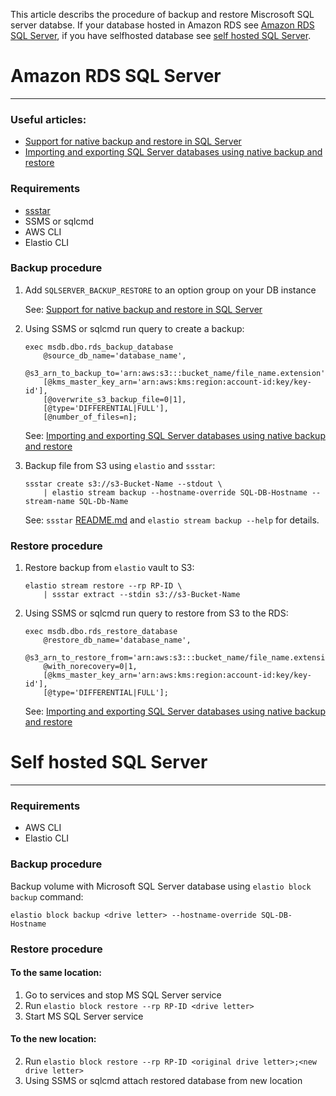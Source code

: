This article describs the procedure of backup and restore Miscrosoft SQL server databse. If your database hosted in Amazon RDS see [Amazon RDS SQL Server](https://github.com/elastio/contrib/edit/MSSQL/elastio-sql-backup-ssstar-stream/README.md#amazon-rds-sql-server), if you have selfhosted database see [self hosted SQL Server](https://github.com/elastio/contrib/edit/MSSQL/elastio-sql-backup-ssstar-stream/README.md#self-hosted-sql-server).


# Amazon RDS SQL Server

---

### Useful articles:
 - [Support for native backup and restore in SQL Server](https://docs.aws.amazon.com/AmazonRDS/latest/UserGuide/Appendix.SQLServer.Options.BackupRestore.html)
 - [Importing and exporting SQL Server databases using native backup and restore](https://docs.aws.amazon.com/AmazonRDS/latest/UserGuide/SQLServer.Procedural.Importing.html)

### Requirements
- [ssstar](https://github.com/elastio/ssstar)
- SSMS or sqlcmd
- AWS CLI
- Elastio CLI

### Backup procedure
1. Add `SQLSERVER_BACKUP_RESTORE` to an option group on your DB instance

	See: [Support for native backup and restore in SQL Server](https://docs.aws.amazon.com/AmazonRDS/latest/UserGuide/Appendix.SQLServer.Options.BackupRestore.html)
3. Using SSMS or sqlcmd run query to create a backup:
	```
	exec msdb.dbo.rds_backup_database
		@source_db_name='database_name',
		@s3_arn_to_backup_to='arn:aws:s3:::bucket_name/file_name.extension',
		[@kms_master_key_arn='arn:aws:kms:region:account-id:key/key-id'],	
		[@overwrite_s3_backup_file=0|1],
		[@type='DIFFERENTIAL|FULL'],
		[@number_of_files=n];
	```
	See: [Importing and exporting SQL Server databases using native backup and restore](https://docs.aws.amazon.com/AmazonRDS/latest/UserGuide/SQLServer.Procedural.Importing.html#SQLServer.Procedural.Importing.Native.Using.Backup)
3. Backup file from S3 using `elastio` and `ssstar`:
	```
	ssstar create s3://s3-Bucket-Name --stdout \
		| elastio stream backup --hostname-override SQL-DB-Hostname --stream-name SQL-Db-Name
	```
	See: `ssstar` [README.md](https://github.com/elastio/ssstar) and `elastio stream backup --help` for details.

### Restore procedure
1. Restore backup from `elastio` vault to S3:
	```
	elastio stream restore --rp RP-ID \
		| ssstar extract --stdin s3://s3-Bucket-Name
	```
2. Using SSMS or sqlcmd run query to restore from S3 to the RDS:
	```
	exec msdb.dbo.rds_restore_database
		@restore_db_name='database_name',
		@s3_arn_to_restore_from='arn:aws:s3:::bucket_name/file_name.extension',
		@with_norecovery=0|1,
		[@kms_master_key_arn='arn:aws:kms:region:account-id:key/key-id'],
		[@type='DIFFERENTIAL|FULL'];
	```
	See: [Importing and exporting SQL Server databases using native backup and restore](https://docs.aws.amazon.com/AmazonRDS/latest/UserGuide/SQLServer.Procedural.Importing.html#SQLServer.Procedural.Importing.Native.Using.Restore)

# Self hosted SQL Server

---
### Requirements
- AWS CLI
- Elastio CLI

### Backup procedure
Backup volume with Microsoft SQL Server database using `elastio block backup` command:
```
elastio block backup <drive letter> --hostname-override SQL-DB-Hostname
```

### Restore procedure
#### To the same location:
1. Go to services and stop MS SQL Server service
2. Run `elastio block restore --rp RP-ID <drive letter>`
3. Start MS SQL Server service

#### To the new location:
2. Run `elastio block restore --rp RP-ID <original drive letter>;<new drive letter>`
3. Using SSMS or sqlcmd attach restored database from new location
